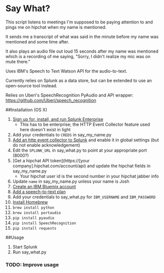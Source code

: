 # Say What?
This script listens to meetings I'm supposed to be paying attention to and pings me on hipchat when my name is mentioned.

It sends me a transcript of what was said in the minute before my name was mentioned and some time after. 

It also plays an audio file out loud 15 seconds after my name was mentioned which is a recording of me saying, "Sorry, I didn't realize my mic was on mute there."

Uses IBM's Speech to Text Watson API for the audio-to-text. 

Currently relies on Splunk as a data store, but can be extended to use an open-source tool instead.

Relies on Uberi's SpeechRecognition PyAudio and API wrapper: https://github.com/Uberi/speech_recognition

##Installation (OS X)

1. [Sign up for, install, and run Splunk Enterprise](http://www.splunk.com/en_us/download-5.html)
	* This has to be enterprise; the HTTP Event Collector feature used here doesn't exist in light
2. Add your credentials to ```CREDS``` in say\_my\_name.py
2. [Add an http event collector to Splunk](http://localhost:8000/en-US/manager/launcher/http-eventcollector) and enable it in global settings (but do not enable acknowledgement)
2. Edit the ```SPLUNK_URL``` in say\_what.py to point at your appropriate port (8000?)
3. [Get a hipchat API token](https://[your company].hipchat.com/account/api) and update the hipchat fields in say\_my\_name.py
	* Your hipchat user id is the second number in your hipchat jabber info
4. Update ```name``` in say\_my\_name.py unless your name is Josh
2. [Create an IBM Bluemix account](https://console.ng.bluemix.net/registration/)
3. [Add a speech-to-text plan](https://new-console.ng.bluemix.net/catalog/services/speech-to-text/)
4. Add your credentials to say\_what.py for ```IBM_USERNAME``` and ```IBM_PASSWORD```
1. [Install Homebrew](http://brew.sh/)
2. ```brew install python```
3. ```brew install portaudio```
4. ```pip install pyaudio```
5. ```pip install SpeechRecognition```
6. ```pip install requests```

##Usage

1. Start Splunk
2. Run say_what.py

### TODO: Improve usage
